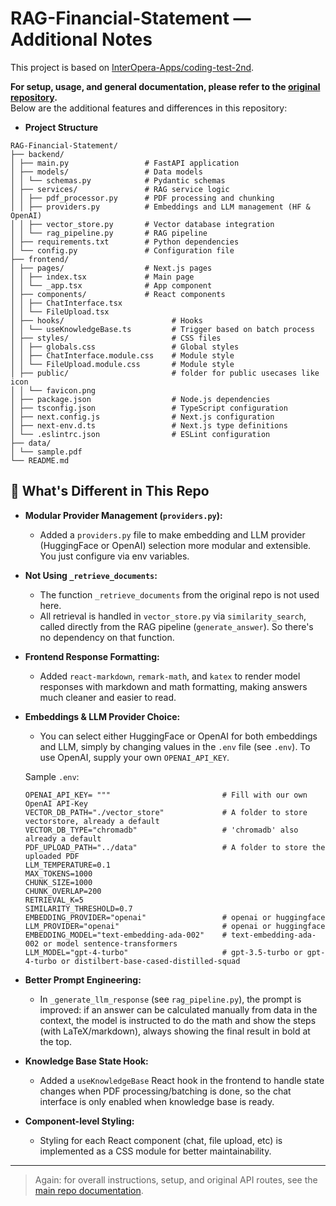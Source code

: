 # RAG-Financial-Statement — Additional Notes

This project is based on [InterOpera-Apps/coding-test-2nd](https://github.com/InterOpera-Apps/coding-test-2nd).

**For setup, usage, and general documentation, please refer to the [original repository](https://github.com/InterOpera-Apps/coding-test-2nd).**  
Below are the additional features and differences in this repository:

- **Project Structure**
```
RAG-Financial-Statement/
├── backend/
│ ├── main.py                 # FastAPI application
│ ├── models/                 # Data models
│ │ └── schemas.py            # Pydantic schemas
│ ├── services/               # RAG service logic
│ │ ├── pdf_processor.py      # PDF processing and chunking
│ │ ├── providers.py          # Embeddings and LLM management (HF & OpenAI)
│ │ ├── vector_store.py       # Vector database integration
│ │ └── rag_pipeline.py       # RAG pipeline
│ ├── requirements.txt        # Python dependencies
│ └── config.py               # Configuration file
├── frontend/
│ ├── pages/                  # Next.js pages
│ │ ├── index.tsx             # Main page
│ │ └── _app.tsx              # App component
│ ├── components/             # React components
│ │ ├── ChatInterface.tsx
│ │ └── FileUpload.tsx
│ ├── hooks/                        # Hooks
│ │ └── useKnowledgeBase.ts         # Trigger based on batch process
│ ├── styles/                       # CSS files
│ │ ├── globals.css                 # Global styles
│ │ ├── ChatInterface.module.css    # Module style
│ │ └── FileUpload.module.css       # Module style
│ ├── public/                       # folder for public usecases like icon
│ │ └── favicon.png
│ ├── package.json                  # Node.js dependencies
│ ├── tsconfig.json                 # TypeScript configuration
│ ├── next.config.js                # Next.js configuration
│ ├── next-env.d.ts                 # Next.js type definitions
│ └── .eslintrc.json                # ESLint configuration
├── data/
│ └── sample.pdf
└── README.md
```

## 🚩 What's Different in This Repo

- **Modular Provider Management (`providers.py`):**
  - Added a `providers.py` file to make embedding and LLM provider (HuggingFace or OpenAI) selection more modular and extensible. You just configure via env variables.

- **Not Using `_retrieve_documents`:**
  - The function `_retrieve_documents` from the original repo is not used here.
  - All retrieval is handled in `vector_store.py` via `similarity_search`, called directly from the RAG pipeline (`generate_answer`). So there's no dependency on that function.

- **Frontend Response Formatting:**
  - Added `react-markdown`, `remark-math`, and `katex` to render model responses with markdown and math formatting, making answers much cleaner and easier to read.

- **Embeddings & LLM Provider Choice:**
  - You can select either HuggingFace or OpenAI for both embeddings and LLM, simply by changing values in the `.env` file (see `.env`). To use OpenAI, supply your own `OPENAI_API_KEY`.
  
  Sample `.env`:
  ```
  OPENAI_API_KEY= """                         # Fill with our own OpenAI API-Key
  VECTOR_DB_PATH="./vector_store"             # A folder to store vectorstore, already a default
  VECTOR_DB_TYPE="chromadb"                   # 'chromadb' also already a default
  PDF_UPLOAD_PATH="../data"                   # A folder to store the uploaded PDF
  LLM_TEMPERATURE=0.1
  MAX_TOKENS=1000
  CHUNK_SIZE=1000
  CHUNK_OVERLAP=200
  RETRIEVAL_K=5
  SIMILARITY_THRESHOLD=0.7
  EMBEDDING_PROVIDER="openai"                 # openai or huggingface
  LLM_PROVIDER="openai"                       # openai or huggingface
  EMBEDDING_MODEL="text-embedding-ada-002"    # text-embedding-ada-002 or model sentence-transformers
  LLM_MODEL="gpt-4-turbo"                     # gpt-3.5-turbo or gpt-4-turbo or distilbert-base-cased-distilled-squad
  ```

- **Better Prompt Engineering:**
  - In `_generate_llm_response` (see `rag_pipeline.py`), the prompt is improved: if an answer can be calculated manually from data in the context, the model is instructed to do the math and show the steps (with LaTeX/markdown), always showing the final result in bold at the top.

- **Knowledge Base State Hook:**
  - Added a `useKnowledgeBase` React hook in the frontend to handle state changes when PDF processing/batching is done, so the chat interface is only enabled when knowledge base is ready.

- **Component-level Styling:**
  - Styling for each React component (chat, file upload, etc) is implemented as a CSS module for better maintainability.

---

> Again: for overall instructions, setup, and original API routes, see the [main repo documentation](https://github.com/InterOpera-Apps/coding-test-2nd).